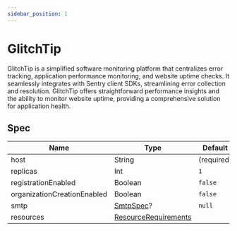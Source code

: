 ```yaml
---
sidebar_position: 1
---
```


# GlitchTip

GlitchTip is a simplified software monitoring platform that centralizes error tracking, application performance monitoring, and website uptime checks.
It seamlessly integrates with Sentry client SDKs, streamlining error collection and resolution. 
GlitchTip offers straightforward performance insights and the ability to monitor website uptime, providing a comprehensive solution for application health. 

## Spec

| Name                        | Type                                                                                                   | Default    |
|-----------------------------|--------------------------------------------------------------------------------------------------------|------------|
| host                        | String                                                                                                 | (required) |  
| replicas                    | Int                                                                                                    | `1`        | 
| registrationEnabled         | Boolean                                                                                                | `false`    |
| organizationCreationEnabled | Boolean                                                                                                | `false`    |
| smtp                        | [SmtpSpec](common/smtp)?                                                                                              | `null`     | 
| resources                   | [ResourceRequirements](https://kubernetes.io/docs/concepts/configuration/manage-resources-containers/) |            |
